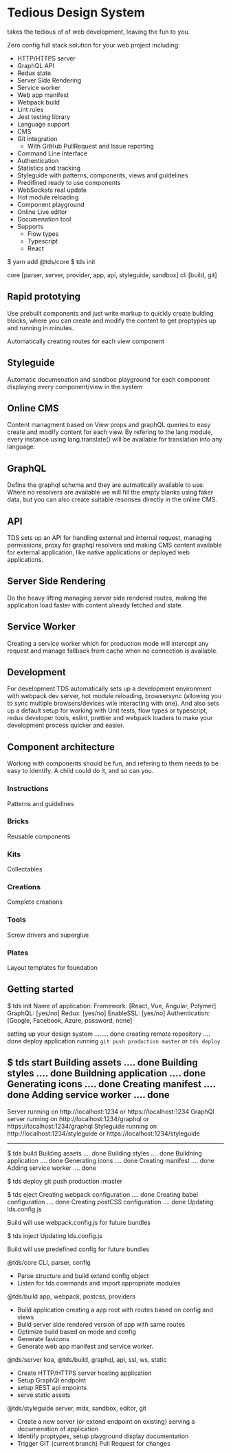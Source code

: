# Tedious Design System
takes the tedious of of web development, leaving the fun to you.

Zero config full stack solution for your web project including:

* HTTP/HTTPS server
* GraphQL API
* Redux state
* Server Side Rendering
* Service worker
* Web app manifest
* Webpack build
* Lint rules
* Jest testing library
* Language support
* CMS
* Git integration
  - With GitHub PullRequest and Issue reporting
* Command Line Interface
* Authentication
* Statistics and tracking
* Styleguide with patterns, components, views and guidelines
* Predifined ready to use components
* WebSockets real update
* Hot module reloading
* Component playground
* Online Live editor
* Documenation tool
* Supports
  - Flow types
  - Typescript
  - React

$ yarn add @tds/core
$ tds init



core [parser, server, provider, app, api, styleguide, sandbox]
cli  [build, git]


## Rapid prototying
Use prebuilt components and just write markup to quickly create bulding blocks, where you can create and modify the content to get proptypes up and running in minutes.

Automatically creating routes for each view component

## Styleguide
Automatic documenation and sandboc playground for each component displaying every component/view in the system

## Online CMS
Content managment based on View props and graphQL queries to easy create and modify content for each view.
By refering to the lang module, every instance using lang.translate() will be available for translation into any language.

## GraphQL
Define the graphql schema and they are autmatically available to use. Where no resolvers are available we will fill the empty blanks using faker data, but you can also create suitable resonses directly in the online CMS.

## API
TDS sets up an API for handling external and internal request, managing permissions, proxy for graphql resolvers and making CMS content available for external application, like native applications or deployed web applications.

## Server Side Rendering
Do the heavy lifting managing server side rendered routes, making the application load faster with content already fetched and state.

## Service Worker
Creating a service worker which for production mode will intercept any request and manage fallback from cache when no connection is available.

## Development
For development TDS automatically sets up a development environment with webpack dev server, hot module reloading, browsersync (allowing you to sync multiple browsers/devices wile interacting with one). And also sets up a default setup for working with Unit tests, flow types or typescript, redux developer tools, eslint, prettier and webpack loaders to make your development process quicker and easier.

## Component architecture
Working with components should be fun, and refering to them needs to be easy to identify. A child could do it, and so can you.

### Instructions
Patterns and guidelines

### Bricks
Reusable components

### Kits
Collectables

### Creations
Complete creations

### Tools
Screw drivers and superglue

### Plates
Layout templates for foundation

## Getting started

$ tds init
  Name of application:
  Framework: [React, Vue, Angular, Polymer]
  GraphQL: [yes/no]
  Redux: [yes/no]
  EnableSSL: [yes/no]
  Authentication: [Google, Facebook, Azure, password, none]

  setting up your design system ........ done
  creating remote repository .... done
  deploy application running `git push production master` or `tds deploy`


$ tds start
  Building assets .... done
  Building styles .... done
  Buildning application .... done
  Generating icons .... done
  Creating manifest .... done
  Adding service worker .... done
  ----------------
  Server running on http://localhost:1234 or https://localhost:1234
  GraphQl server running on http://localhost:1234/graphql or https://localhost:1234/graphql
  Styleguide running on http://localhost:1234/styleguide or https://localhost:1234/styleguide

---


$ tds build
  Building assets .... done
  Building styles .... done
  Buildning application .... done
  Generating icons .... done
  Creating manifest .... done
  Adding service worker .... done


$ tds deploy
  git push production <currentBranch>:master


$ tds eject
  Creating webpack configuration .... done
  Creating babel configuration .... done
  Creating postCSS configuration .... done
  Updating lds.config.js

  Build will use webpack.config.js for future bundles


$ tds inject
  Updating lds.config.js

  Build will use predefined config for future bundles








@tds/core
CLI, parser, config

- Parse structure and build extend config object
- Listen for tds commands and import appropriate modules

@tds/build
app, webpack, postcss, providers

- Build application creating a app root with routes based on config and views
- Build server side rendered version of app with same routes
- Optimize build based on mode and config
- Generate favicons
- Generate web app manifest and service worker.

@tds/server
koa, @tds/build, graphql, api, ssl, ws, static

- Create HTTP/HTTPS server hosting application
- Setup GraphQl endpoint
- setup REST api enpoints
- serve static assets

@tds/styleguide
server, mdx, sandbox, editor, git

- Create a new server (or extend endpoint on existing) serving a documenation of application
- Identify proptypes, setup playground display documentation
- Trigger GIT (current branch) Pull Request for changes
